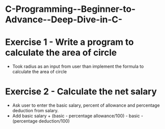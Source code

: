 # C-Programming--Beginner-to-Advance--Deep-Dive-in-C-

# Exercise 1 - Write a program to calculate the area of circle
- Took radius as an input from user than implement the formula to calculate
the area of circle 

# Exercise 2 - Calculate the net salary 
- Ask user to enter the basic salary, percent of allowance and percentage 
deduction from salary.
- Add basic salary + (basic - percentage allowance/100) - basic - (percentage deduction/100) 